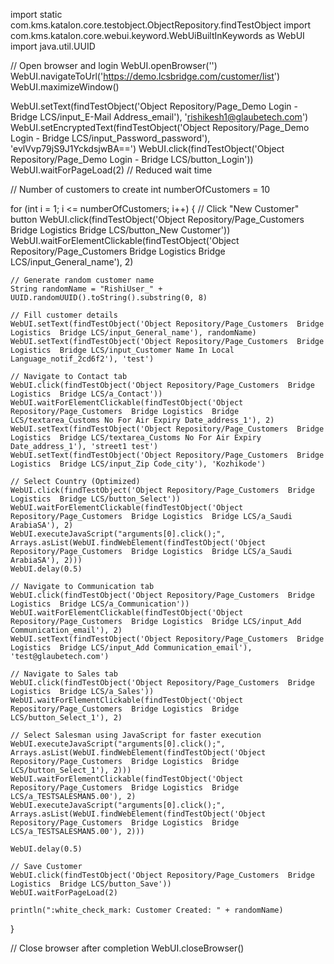 import static com.kms.katalon.core.testobject.ObjectRepository.findTestObject
import com.kms.katalon.core.webui.keyword.WebUiBuiltInKeywords as WebUI
import java.util.UUID

// Open browser and login
WebUI.openBrowser('')
WebUI.navigateToUrl('https://demo.lcsbridge.com/customer/list')
WebUI.maximizeWindow()

WebUI.setText(findTestObject('Object Repository/Page_Demo Login - Bridge LCS/input_E-Mail Address_email'), 'rishikesh1@glaubetech.com')
WebUI.setEncryptedText(findTestObject('Object Repository/Page_Demo Login - Bridge LCS/input_Password_password'), 'evlVvp79jS9J1YckdsjwBA==')
WebUI.click(findTestObject('Object Repository/Page_Demo Login - Bridge LCS/button_Login'))
WebUI.waitForPageLoad(2) // Reduced wait time

// Number of customers to create
int numberOfCustomers = 10

for (int i = 1; i <= numberOfCustomers; i++) {
	// Click "New Customer" button
	WebUI.click(findTestObject('Object Repository/Page_Customers  Bridge Logistics  Bridge LCS/button_New Customer'))
	WebUI.waitForElementClickable(findTestObject('Object Repository/Page_Customers  Bridge Logistics  Bridge LCS/input_General_name'), 2)

	// Generate random customer name
	String randomName = "RishiUser_" + UUID.randomUUID().toString().substring(0, 8)

	// Fill customer details
	WebUI.setText(findTestObject('Object Repository/Page_Customers  Bridge Logistics  Bridge LCS/input_General_name'), randomName)
	WebUI.setText(findTestObject('Object Repository/Page_Customers  Bridge Logistics  Bridge LCS/input_Customer Name In Local Language_notif_2cd6f2'), 'test')

	// Navigate to Contact tab
	WebUI.click(findTestObject('Object Repository/Page_Customers  Bridge Logistics  Bridge LCS/a_Contact'))
	WebUI.waitForElementClickable(findTestObject('Object Repository/Page_Customers  Bridge Logistics  Bridge LCS/textarea_Customs No For Air Expiry Date_address_1'), 2)
	WebUI.setText(findTestObject('Object Repository/Page_Customers  Bridge Logistics  Bridge LCS/textarea_Customs No For Air Expiry Date_address_1'), 'street1 test')
	WebUI.setText(findTestObject('Object Repository/Page_Customers  Bridge Logistics  Bridge LCS/input_Zip Code_city'), 'Kozhikode')

	// Select Country (Optimized)
	WebUI.click(findTestObject('Object Repository/Page_Customers  Bridge Logistics  Bridge LCS/button_Select'))
	WebUI.waitForElementClickable(findTestObject('Object Repository/Page_Customers  Bridge Logistics  Bridge LCS/a_Saudi ArabiaSA'), 2)
	WebUI.executeJavaScript("arguments[0].click();", Arrays.asList(WebUI.findWebElement(findTestObject('Object Repository/Page_Customers  Bridge Logistics  Bridge LCS/a_Saudi ArabiaSA'), 2)))
	WebUI.delay(0.5)

	// Navigate to Communication tab
	WebUI.click(findTestObject('Object Repository/Page_Customers  Bridge Logistics  Bridge LCS/a_Communication'))
	WebUI.waitForElementClickable(findTestObject('Object Repository/Page_Customers  Bridge Logistics  Bridge LCS/input_Add Communication_email'), 2)
	WebUI.setText(findTestObject('Object Repository/Page_Customers  Bridge Logistics  Bridge LCS/input_Add Communication_email'), 'test@glaubetech.com')

	// Navigate to Sales tab
	WebUI.click(findTestObject('Object Repository/Page_Customers  Bridge Logistics  Bridge LCS/a_Sales'))
	WebUI.waitForElementClickable(findTestObject('Object Repository/Page_Customers  Bridge Logistics  Bridge LCS/button_Select_1'), 2)
	
	// Select Salesman using JavaScript for faster execution
	WebUI.executeJavaScript("arguments[0].click();", Arrays.asList(WebUI.findWebElement(findTestObject('Object Repository/Page_Customers  Bridge Logistics  Bridge LCS/button_Select_1'), 2)))
	WebUI.waitForElementClickable(findTestObject('Object Repository/Page_Customers  Bridge Logistics  Bridge LCS/a_TESTSALESMAN5.00'), 2)
	WebUI.executeJavaScript("arguments[0].click();", Arrays.asList(WebUI.findWebElement(findTestObject('Object Repository/Page_Customers  Bridge Logistics  Bridge LCS/a_TESTSALESMAN5.00'), 2)))
	
	WebUI.delay(0.5)

	// Save Customer
	WebUI.click(findTestObject('Object Repository/Page_Customers  Bridge Logistics  Bridge LCS/button_Save'))
	WebUI.waitForPageLoad(2)

	println(":white_check_mark: Customer Created: " + randomName)
}

// Close browser after completion
WebUI.closeBrowser()
